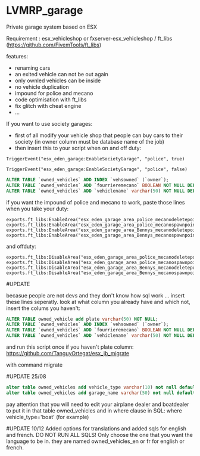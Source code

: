 # LVMRP_garage
 Private garage system based on ESX


 Requirement :
 esx_vehicleshop		or fxserver-esx_vehicleshop / ft_libs (https://github.com/FivemTools/ft_libs)

  features:


 - renaming cars
 - an exited vehicle can not be out again
 - only ownled vehicles can be inside
 - no vehicle duplication
 - impound for police and mecano
 - code optimisation with ft_libs
 - fix glitch with cheat engine
 - ...



If you want to use society garages:
- first of all modify your vehicle shop that people can buy cars to their society (in owner column must be database name of the job)
- then insert this to your script when on and off duty:
 ```
TriggerEvent("esx_eden_garage:EnableSocietyGarage", "police", true)

TriggerEvent("esx_eden_garage:EnableSocietyGarage", "police", false)
 ```
 
 
 ```sql
 ALTER TABLE `owned_vehicles` ADD INDEX `vehsowned` (`owner`);
 ALTER TABLE `owned_vehicles` ADD `fourrieremecano` BOOLEAN NOT NULL DEFAULT FALSE;
 ALTER TABLE `owned_vehicles` ADD `vehiclename` varchar(50) NOT NULL DEFAULT 'voiture';
 ```


 if you want the impound of police and mecano to work, paste those lines when you take your duty:

 ```
exports.ft_libs:EnableArea("esx_eden_garage_area_police_mecanodeletepoint")
exports.ft_libs:EnableArea("esx_eden_garage_area_police_mecanospawnpoint")
exports.ft_libs:EnableArea("esx_eden_garage_area_Bennys_mecanodeletepoint")
exports.ft_libs:EnableArea("esx_eden_garage_area_Bennys_mecanospawnpoint")
```

 and offduty:
```
exports.ft_libs:DisableArea("esx_eden_garage_area_police_mecanodeletepoint")
exports.ft_libs:DisableArea("esx_eden_garage_area_police_mecanospawnpoint")
exports.ft_libs:DisableArea("esx_eden_garage_area_Bennys_mecanodeletepoint")
exports.ft_libs:DisableArea("esx_eden_garage_area_Bennys_mecanospawnpoint")
```

 #UPDATE

becasue people are not devs and they don't know how sql work ... insert these lines seperatly. look at what column you already have and which not, insert the colums you haven't:
```sql
ALTER TABLE owned_vehicle add plate varchar(50) NOT NULL;
ALTER TABLE `owned_vehicles` ADD INDEX `vehsowned` (`owner`);
ALTER TABLE `owned_vehicles` ADD `fourrieremecano` BOOLEAN NOT NULL DEFAULT FALSE;
ALTER TABLE `owned_vehicles` ADD `vehiclename` varchar(50) NOT NULL DEFAULT 'voiture';
```
and run this script once if you haven't plate column:
https://github.com/TanguyOrtegat/esx_jb_migrate

 with command migrate

 #UPDATE 25/08
 ```sql
alter table owned_vehicles add vehicle_type varchar(10) not null default 'car'
alter table owned_vehicles add garage_name varchar(50) not null default 'Garage_Centre'
```
pay attention that you will need to edit your airplane dealer and boatdealer to put it in that table owned_vehicles and in where clause in SQL: where vehicle_type='boat' (for example)

#UPDATE 10/12
Added options for translations and added sqls for english and french. DO NOT RUN ALL SQLS! Only choose the one that you want the language to be in. they are named owned_vehicles_en or fr for english or french.

